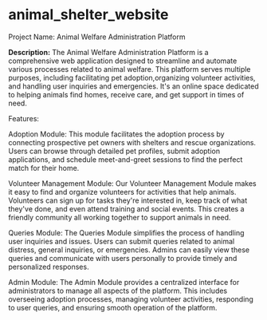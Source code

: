 # animal_shelter_website

Project Name: Animal Welfare Administration Platform

**Description:**
                                     The Animal Welfare Administration Platform is a comprehensive web application designed to streamline and automate various processes related to animal welfare. This platform serves multiple purposes, including facilitating pet adoption,organizing volunteer activities, and handling user inquiries and emergencies. It's an online space dedicated to helping animals find homes, receive care, and get support in times of need.

Features:

Adoption Module:
               This module facilitates the adoption process by connecting prospective pet owners with shelters and rescue organizations. Users can browse through detailed pet profiles, submit adoption applications, and schedule meet-and-greet sessions to find the perfect match for their home.

Volunteer Management Module:
                          Our Volunteer Management Module makes it easy to find and organize volunteers for activities that help animals. Volunteers can sign up for tasks they're interested in, keep track of what they've done, and even attend training and social events. This creates a friendly community all working together to support animals in need.

Queries Module:
               The Queries Module simplifies the process of handling user inquiries and issues. Users can submit queries related to animal distress, general inquiries, or emergencies. Admins can easily view these queries and communicate with users personally to provide timely and personalized responses.

Admin Module:
                  The Admin Module provides a centralized interface for administrators to manage all aspects of the platform. This includes overseeing adoption processes, managing volunteer activities, responding to user queries, and ensuring smooth operation of the platform.
